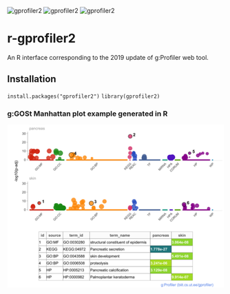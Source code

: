 ![gprofiler2](http://www.r-pkg.org/badges/version/gprofiler2)
![gprofiler2](http://cranlogs.r-pkg.org/badges/grand-total/gprofiler2)
![gprofiler2](http://cranlogs.r-pkg.org/badges/last-day/gprofiler2?color=ff69b4)


# r-gprofiler2

An R interface corresponding to the 2019 update of g:Profiler web tool.

## Installation

`install.packages("gprofiler2")`
`library(gprofiler2)`

### g:GOSt Manhattan plot example generated in R

<img src="skinpancreas.png" alt="manhattan" width="800"/>